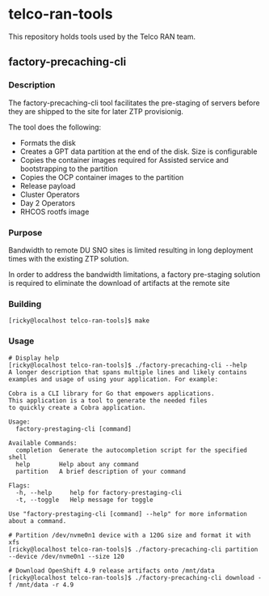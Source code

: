 # telco-ran-tools

This repository holds tools used by the Telco RAN team.

## factory-precaching-cli

### Description
The factory-precaching-cli tool facilitates the pre-staging of servers before they are shipped to the site for later ZTP provisionig. 

The tool does the following: 
* Formats the disk
* Creates a GPT data partition at the end of the disk. Size is configurable 
* Copies the container images required for Assisted service and bootstrapping to the partition 
* Copies the OCP container images to the partition 
* Release payload
* Cluster Operators 
* Day 2 Operators
* RHCOS rootfs image

### Purpose

Bandwidth to remote DU SNO sites is limited resulting in long deployment times with the existing ZTP solution.

In order to address the bandwidth limitations, a factory pre-staging solution is required to eliminate the download of artifacts at the remote site

### Building
```
[ricky@localhost telco-ran-tools]$ make
```

### Usage

```
# Display help
[ricky@localhost telco-ran-tools]$ ./factory-precaching-cli --help
A longer description that spans multiple lines and likely contains
examples and usage of using your application. For example:

Cobra is a CLI library for Go that empowers applications.
This application is a tool to generate the needed files
to quickly create a Cobra application.

Usage:
  factory-prestaging-cli [command]

Available Commands:
  completion  Generate the autocompletion script for the specified shell
  help        Help about any command
  partition   A brief description of your command

Flags:
  -h, --help     help for factory-prestaging-cli
  -t, --toggle   Help message for toggle

Use "factory-prestaging-cli [command] --help" for more information about a command.

# Partition /dev/nvme0n1 device with a 120G size and format it with xfs
[ricky@localhost telco-ran-tools]$ ./factory-precaching-cli partition --device /dev/nvme0n1 --size 120

# Download OpenShift 4.9 release artifacts onto /mnt/data
[ricky@localhost telco-ran-tools]$ ./factory-precaching-cli download -f /mnt/data -r 4.9
```
